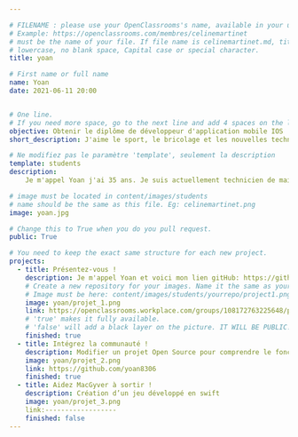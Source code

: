 ```yaml
---

# FILENAME : please use your OpenClassrooms's name, available in your url.
# Example: https://openclassrooms.com/membres/celinemartinet
# must be the name of your file. If file name is celinemartinet.md, title is celinemartinet.
# lowercase, no blank space, Capital case or special character.
title: yoan

# First name or full name
name: Yoan
date: 2021-06-11 20:00


# One line.
# If you need more space, go to the next line and add 4 spaces on the left, as in 'description'.
objective: Obtenir le diplôme de développeur d'application mobile IOS
short_description: J'aime le sport, le bricolage et les nouvelles technologies

# Ne modifiez pas le paramètre 'template', seulement la description
template: students
description:
    Je m'appel Yoan j'ai 35 ans. Je suis actuellement technicien de maintenance industrielle. Je suis une formation de développeur IOS dans le but de me reconvertir. 

# image must be located in content/images/students
# name should be the same as this file. Eg: celinemartinet.png
image: yoan.jpg

# Change this to True when you do you pull request.
public: True

# You need to keep the exact same structure for each new project.
projects:
  - title: Présentez-vous !
    description: Je m'appel Yoan et voici mon lien gitHub: https://github.com/yoan8306 avec mes repos.
    # Create a new repository for your images. Name it the same as your nickname and profile picture.
    # Image must be here: content/images/students/yourrepo/project1.png
    image: yoan/projet_1.png
    link: https://openclassrooms.workplace.com/groups/108172763225648/permalink/775329919843259/
    # 'true' makes it fully available.
    # 'false' will add a black layer on the picture. IT WILL BE PUBLIC!
    finished: true
  - title: Intégrez la communauté !
    description: Modifier un projet Open Source pour comprendre le fonctionnement de Git, de Github et des pull requests. 
    image: yoan/projet_2.png
    link: https://github.com/yoan8306
    finished: true
  - title: Aidez MacGyver à sortir !
    description: Création d’un jeu développé en swift
    image: yoan/projet_3.png
    link:------------------
    finished: false
---
```


